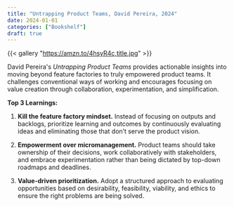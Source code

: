 ```yaml
---
title: "Untrapping Product Teams, David Pereira, 2024"
date: 2024-01-01
categories: ["Bookshelf"]
draft: true
---
```


{{< gallery "https://amzn.to/4hsyR4c,title.jpg" >}}

David Pereira's _Untrapping Product Teams_ provides actionable insights into moving beyond feature factories to truly empowered product teams. It challenges conventional ways of working and encourages focusing on value creation through collaboration, experimentation, and simplification.

**Top 3 Learnings:**

1. **Kill the feature factory mindset.** Instead of focusing on outputs and backlogs, prioritize learning and outcomes by continuously evaluating ideas and eliminating those that don’t serve the product vision.

2. **Empowerment over micromanagement.** Product teams should take ownership of their decisions, work collaboratively with stakeholders, and embrace experimentation rather than being dictated by top-down roadmaps and deadlines.

3. **Value-driven prioritization.** Adopt a structured approach to evaluating opportunities based on desirability, feasibility, viability, and ethics to ensure the right problems are being solved.
